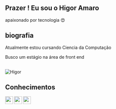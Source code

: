 ## Prazer ! Eu sou o Higor Amaro

apaixonado por tecnologia 😍 
## biografia
 Atualmente estou cursando Ciencia da Computação
 
 Busco um estágio na área de front end

<div  style="display:inline_block"><br>
  
  <img alight="right" alt="Higor" src="https://cdn.discordapp.com/attachments/887510228860534787/887510265283874816/perfi.gif">

</div>

## Conhecimentos 
  <tr>

 <th><img width ="25px" src="https://cdn.discordapp.com/attachments/961734780540571728/961741268331954196/1216733.png"> 
<img width ="25px" src="https://cdn.discordapp.com/attachments/961734780540571728/961741267849584650/logo-css-3-2048.png">
<img width ="25px" src="https://cdn.discordapp.com/attachments/961734780540571728/961741268143198218/Unofficial_JavaScript_logo_2.svg.png"> </th>
  



